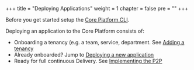 +++
title = "Deploying Applications"
weight = 1
chapter = false
pre = ""
+++

Before you get started setup the [Core Platform CLI](./corectl).

Deploying an application to the Core Platform consists of:

* Onboarding a tenancy (e.g. a team, service, department. See [Adding a tenancy](./tenancy)
* Already onboarded? Jump to [Deploying a new application](./new-app)
* Ready for full continuous Delivery. See [Implementing the P2P](../p2p)


